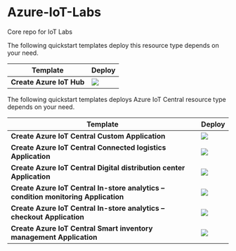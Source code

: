 # Azure-IoT-Labs
Core repo for IoT Labs

The following quickstart templates deploy this resource type depends on your need.

 

| Template                                                     | Deploy                                                       |
| ------------------------------------------------------------ | ------------------------------------------------------------ |
|  **Create Azure IoT Hub** | <a href="https://portal.azure.com/#create/Microsoft.Template/uri/https%3A%2F%2Fraw.githubusercontent.com%2FAshokPeddakotla-MSFT%2FIoT-Labs%2Fmaster%2Ftemplate.json%3Ftoken%3DAKS6JQ6JWQG56QGPDD5UIQK5QHLX6" target="_blank"> <img src="http://azuredeploy.net/deploybutton.png"/></a>|



The following quickstart templates deploys Azure IoT Central resource type depends on your need.

 

| Template                                                     | Deploy                                                       |
| ------------------------------------------------------------ | ------------------------------------------------------------ |
|  **Create Azure IoT Central Custom Application** | <a href="https://apps.azureiotcentral.com/build/new/e89e8f5e-b8e8-45f5-b8f2-6eb8bd93a793" target="_blank"> <img src="http://azuredeploy.net/deploybutton.png"/></a>|
|  **Create Azure IoT Central Connected logistics Application** | <a href="https://apps.azureiotcentral.com/build/new/connected-logistics" target="_blank"> <img src="http://azuredeploy.net/deploybutton.png"/></a>|
|  **Create Azure IoT Central Digital distribution center Application** | <a href="https://apps.azureiotcentral.com/build/new/digital-distribution" target="_blank"> <img src="http://azuredeploy.net/deploybutton.png"/></a>|
|  **Create Azure IoT Central In-store analytics – condition monitoring Application** | <a href="https://apps.azureiotcentral.com/build/new/in-store-analytics-condition" target="_blank"> <img src="http://azuredeploy.net/deploybutton.png"/></a>|
|  **Create Azure IoT Central In-store analytics – checkout Application** | <a href="https://apps.azureiotcentral.com/build/new/in-store-analytics-checkout" target="_blank"> <img src="http://azuredeploy.net/deploybutton.png"/></a>|
|  **Create Azure IoT Central Smart inventory management Application** | <a href="https://apps.azureiotcentral.com/build/new/smart-inventory" target="_blank"> <img src="http://azuredeploy.net/deploybutton.png"/></a>|


